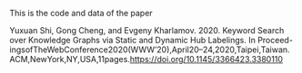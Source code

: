This is the code and data of the paper

Yuxuan Shi, Gong Cheng, and Evgeny Kharlamov. 2020. Keyword Search
over Knowledge Graphs via Static and Dynamic Hub Labelings. In Proceed-
ingsofTheWebConference2020(WWW’20),April20–24,2020,Taipei,Taiwan.
ACM,NewYork,NY,USA,11pages.https://doi.org/10.1145/3366423.3380110
